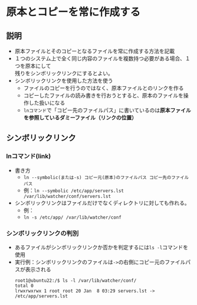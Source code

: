 # 原本とコピーを常に作成する
## 説明
- 原本ファイルとそのコピーとなるファイルを常に作成する方法を記載
- １つのシステム上で全く同じ内容のファイルを複数持つ必要がある場合、１つを原本にして</br>残りをシンボリックリンクにするとよい。
- シンボリックリンクを使用した方法を使う
  - ファイルのコピーを行うのではなく、原本ファイルとのリンクを作る
  - コピーしたファイルの読み書きを行おうとすると、原本のファイルを操作した扱いになる
  - ```lnコマンド```で「コピー先のファイルパス」に書いているのは**原本ファイルを参照しているダミーファイル（リンクの位置）**

## シンボリックリンク
### lnコマンド(link)
- 書き方
  - ```ln --symbolic(または-s) コピー元(原本)のファイルパス コピー先のファイルパス```
  - 例：```ln --symbolic /etc/app/servers.lst /var/lib/watcher/conf/servers.lst```
- シンボリックリンクはファイルだけでなくディレクトリに対しても作れる。
  - 例：
  - ```ln -s /etc/app/ /var/lib/watcher/conf```

### シンボリックリンクの判別
- あるファイルがシンボリックリンクか否かを判定するには`ls -l`コマンドを使用
- 実行例：シンボリックリンクのファイルは`->`の右側にコピー元のファイルパスが表示される
    ```
    root1@ubuntu22:/$ ls -l /var/lib/watcher/conf/
    total 0
    lrwxrwxrwx 1 root root 20 Jan  8 03:29 servers.lst -> /etc/app/servers.lst
    ```